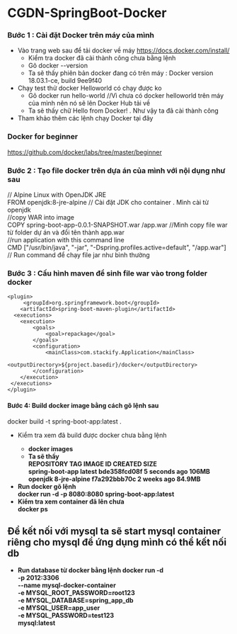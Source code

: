 # CGDN-SpringBoot-Docker
### Bước 1 : Cài đặt Docker trên máy của mình
+ Vào trang web sau để tải docker về máy https://docs.docker.com/install/ <br>
    + Kiểm tra docker đã cài thành công chưa bằng lệnh <br>
    + Gõ docker --version <br>
    + Ta sẽ thấy phiên bản docker đang có trên máy : Docker version 18.03.1-ce, build 9ee9f40 <br>
+ Chạy test thử docker Helloworld có chạy được ko <br>
    + Gõ docker run hello-world //Vì chưa có docker helloworld trên máy của mình nên nó sẽ lên Docker Hub tải về <br>
    + Ta sẽ thấy chữ Hello from Docker! . Như vậy ta đã cài thành công <br>
+ Tham khảo thêm các lệnh chạy Docker tại đây <br>
### Docker for beginner
https://github.com/docker/labs/tree/master/beginner

### Bước 2 : Tạo file docker trên dựa án của mình với nội dụng như sau
// Alpine Linux with OpenJDK JRE <br>
FROM openjdk:8-jre-alpine // Cài đặt JDK cho container . Mình cài từ openjdk <br>
//copy WAR into image <br>
COPY spring-boot-app-0.0.1-SNAPSHOT.war /app.war //Mình copy file war từ folder dự án và đổi tên thành app.war <br>
//run application with this command line  <br>
CMD ["/usr/bin/java", "-jar", "-Dspring.profiles.active=default", "/app.war"] // Run command để chạy file jar như bình thường <br>

### Bước 3 : Cấu hình maven để sinh file war vào trong folder docker <br>

    <plugin>
         <groupId>org.springframework.boot</groupId>
        <artifactId>spring-boot-maven-plugin</artifactId>
      <executions>
        <execution>
            <goals>
                <goal>repackage</goal>
            </goals>
            <configuration>
                <mainClass>com.stackify.Application</mainClass>
                <outputDirectory>${project.basedir}/docker</outputDirectory>
            </configuration>
        </execution>
     </executions>
    </plugin>
#### Bước 4:  Build docker image bằng cách gõ lệnh sau <br>
docker build -t spring-boot-app:latest . 
+ Kiểm tra xem đã build được docker chưa bằng lệnh <b>
  + docker images <br>
  + Ta sẽ thấy <br>
    REPOSITORY          TAG                 IMAGE ID            CREATED             SIZE <br>
    spring-boot-app     latest              bde358fcd08f        5 seconds ago       106MB <br>
    openjdk             8-jre-alpine        f7a292bbb70c        2 weeks ago         84.9MB <br>
+ Run docker  gõ lệnh <br>
docker run -d  -p 8080:8080 spring-boot-app:latest  <br>
+ Kiểm tra xem container đã lên chưa  <br>
docker ps <br>

## Để kết nối với mysql ta sẽ start mysql container riêng cho mysql để ứng dụng mình có thể kết nối db <br>
+ Run database từ docker bằng lệnh
    docker run -d \
      -p 2012:3306 \
      --name mysql-docker-container \
      -e MYSQL_ROOT_PASSWORD=root123 \
      -e MYSQL_DATABASE=spring_app_db \
      -e MYSQL_USER=app_user \
      -e MYSQL_PASSWORD=test123 \
        mysql:latest

